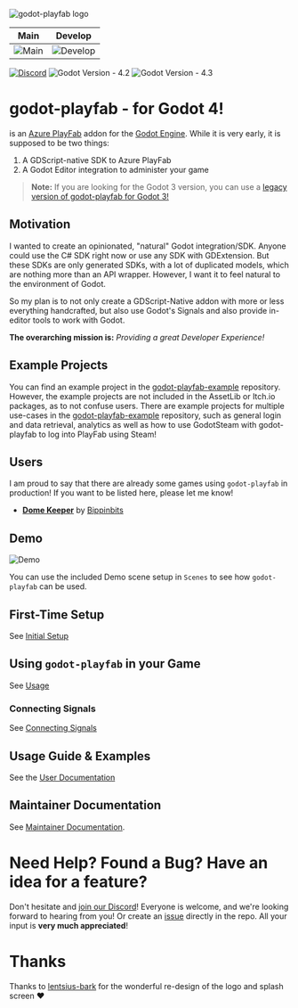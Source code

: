 ![godot-playfab logo](addons/godot-playfab/icon.png)

| Main                                                                                                       | Develop                                                                                                          |
|------------------------------------------------------------------------------------------------------------|------------------------------------------------------------------------------------------------------------------|
| ![Main](https://github.com/structed/godot-playfab/actions/workflows/main-godot4.yml/badge.svg?branch=main) | ![Develop](https://github.com/structed/godot-playfab/actions/workflows/main-godot4.yml/badge.svg?branch=develop) |


[![Discord](https://img.shields.io/discord/1020665079668166677?color=rgb%2888%2C%20101%2C%20242%29&label=Discord&logo=discord)](https://discord.gg/7K7q2YuNXe)
![Godot Version - 4.2](https://img.shields.io/badge/Godot_Version-4.2-2ea44f?logo=godotengine)
![Godot Version - 4.3](https://img.shields.io/badge/Godot_Version-4.3-2ea44f?logo=godotengine)



# godot-playfab - for Godot 4!
is an [Azure PlayFab](https://playfab.com) addon for the [Godot Engine](https://godotengine.org/). While it is very early, it is supposed to be two things:

1. A GDScript-native SDK to Azure PlayFab
2. A Godot Editor integration to administer your game

> **Note:**
>   If you are looking for the Godot 3 version, you can use a [legacy version of godot-playfab for Godot 3!](https://github.com/Structed/godot-playfab/tree/godot3)

## Motivation
I wanted to create an opinionated, "natural" Godot integration/SDK.
Anyone could use the C# SDK right now or use any SDK with GDExtension. But these SDKs are only generated SDKs, with a lot of duplicated models, which are nothing more than an API wrapper. However, I want it to feel natural to the environment of Godot.

So my plan is to not only create a GDScript-Native addon with more or less everything handcrafted,
but also use Godot's Signals and also provide in-editor tools to work with Godot.

**The overarching mission is:** *Providing a great Developer Experience!*

## Example Projects
You can find an example project in the [godot-playfab-example](https://github.com/Structed/godot-playfab-example) repository. However, the example projects are not included in the AssetLib or Itch.io packages, as to not confuse users. There are example projects for multiple use-cases in the [godot-playfab-example](https://github.com/Structed/godot-playfab-example) repository, such as general login and data retrieval, analytics as well as how to use GodotSteam with godot-playfab to log into PlayFab using Steam!

## Users
I am proud to say that there are already some games using `godot-playfab` in production! If you want to be listed here, please let me know!

- [**Dome Keeper**](https://store.steampowered.com/app/1637320/Dome_Keeper/) by [Bippinbits](https://bippinbits.com/)

## Demo
![Demo](demo-scene.gif)

You can use the included Demo scene setup in `Scenes` to see how `godot-playfab` can be used.

## First-Time Setup
See [Initial Setup](addons/godot-playfab/docs/initial-setup.md)

## Using `godot-playfab` in your Game
See [Usage](addons/godot-playfab/docs/usage.md)

### Connecting Signals
See [Connecting Signals](addons/godot-playfab/docs/connecting-signals.md)

## Usage Guide & Examples
See the [User Documentation](addons/godot-playfab/README.md)

## Maintainer Documentation
See [Maintainer Documentation](docs/README.md).

# Need Help? Found a Bug? Have an idea for a feature?
Don't hesitate and [join our Discord](https://discord.gg/7K7q2YuNXe)! Everyone is welcome, and we're looking forward to hearing from you!
Or create an [issue](https://github.com/Structed/godot-playfab/issues/new/choose) directly in the repo. All your input is **very much appreciated**!

# Thanks
Thanks to [lentsius-bark](https://github.com/lentsius-bark) for the wonderful re-design of the logo and splash screen ❤
